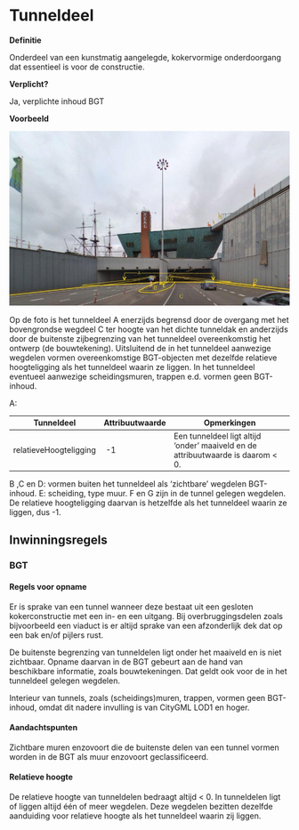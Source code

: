Tunneldeel
==========

**Definitie**

Onderdeel van een kunstmatig aangelegde, kokervormige onderdoorgang dat
essentieel is voor de constructie.

**Verplicht?** 

Ja, verplichte inhoud BGT

**Voorbeeld**

![Type: tunneldeel](media/4b436458d728a1832f3f02866884a927.jpg)

Op de foto is het tunneldeel A enerzijds begrensd door de overgang met het
bovengrondse wegdeel C ter hoogte van het dichte tunneldak en anderzijds door de
buitenste zijbegrenzing van het tunneldeel overeenkomstig het ontwerp (de
bouwtekening). Uitsluitend de in het tunneldeel aanwezige wegdelen vormen
overeenkomstige BGT-objecten met dezelfde relatieve hoogteligging als het
tunneldeel waarin ze liggen. In het tunneldeel eventueel aanwezige
scheidingsmuren, trappen e.d. vormen geen BGT-inhoud.

A:

| **Tunneldeel**         | **Attribuutwaarde** | **Opmerkingen**                                                                   |
|------------------------|---------------------|-----------------------------------------------------------------------------------|
| relatieveHoogteligging |  -1                 | Een tunneldeel ligt altijd ‘onder’ maaiveld en de attribuutwaarde is daarom \< 0. |

B ,C en D: vormen buiten het tunneldeel als ‘zichtbare’ wegdelen BGT-inhoud. E:
scheiding, type muur. F en G zijn in de tunnel gelegen wegdelen. De relatieve
hoogteligging daarvan is hetzelfde als het tunneldeel waarin ze liggen, dus -1.

Inwinningsregels
----------------

### BGT

#### Regels voor opname

Er is sprake van een tunnel wanneer deze bestaat uit een gesloten
kokerconstructie met een in- en een uitgang. Bij overbruggingsdelen zoals
bijvoorbeeld een viaduct is er altijd sprake van een afzonderlijk dek dat op een
bak en/of pijlers rust.

De buitenste begrenzing van tunneldelen ligt onder het maaiveld en is niet
zichtbaar. Opname daarvan in de BGT gebeurt aan de hand van beschikbare
informatie, zoals bouwtekeningen. Dat geldt ook voor de in het tunneldeel
gelegen wegdelen.

Interieur van tunnels, zoals (scheidings)muren, trappen, vormen geen BGT-inhoud,
omdat dit nadere invulling is van CityGML LOD1 en hoger.

#### Aandachtspunten

Zichtbare muren enzovoort die de buitenste delen van een tunnel vormen worden in
de BGT als muur enzovoort geclassificeerd.

#### Relatieve hoogte

De relatieve hoogte van tunneldelen bedraagt altijd \< 0. In tunneldelen ligt of
liggen altijd één of meer wegdelen. Deze wegdelen bezitten dezelfde aanduiding
voor relatieve hoogte als het tunneldeel waarin zij liggen.
